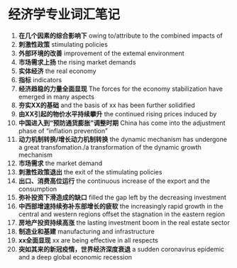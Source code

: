# 经济学专业词汇笔记

1. **在几个因素的综合影响下** owing to/attribute to the combined impacts of
2. **刺激性政策** stimulating policies
3. **外部环境的改善** improvement of the extemal environment
4. **市场需求上扬** the rising market demands
5. **实体经济** the real economy
6. **指标** indicators
7. **经济趋稳的力量全面显现** The forces for the economy stabilization have emerged in many aspects
8. **夯实XX的基础** and the basis of xx has been further solidified
9. **由XX引起的物价水平持续攀升** the continued rising prices induced by
10. **中国进入到“预防通货膨胀”调整时期** China has come into the adjustment phase of “inflation prevention”
11. **动力机制转换/增长动力机制转换** the dynamic mechanism has undergone a great transfomation./a transformation of the
    dynamic growth mechanism
12. **市场需求** the market demand
13. **刺激性政策退出** the exit of the stimulating policies
14. **出口、消费高位运行** the continuous increase of the export and the consumption
15. **弥补投资下滑造成的缺口** filled the gap left by the decreasing investment
16. **中西部增速持续弥补东部增长的疲软** the increasingly rapid growth in the central and western regions offset the stagnation in the eastern region
17. **房地产投资持续高涨** the lasting investment boom in the real estate sector
18. **制造业和基建** manufacturing and infrastructure
19. **xx全面显现** xx are being effective in all respects
20. **突如其来的新冠疫情，世界经济深度衰退** a sudden coronavirus epidemic and a deep global economic recession